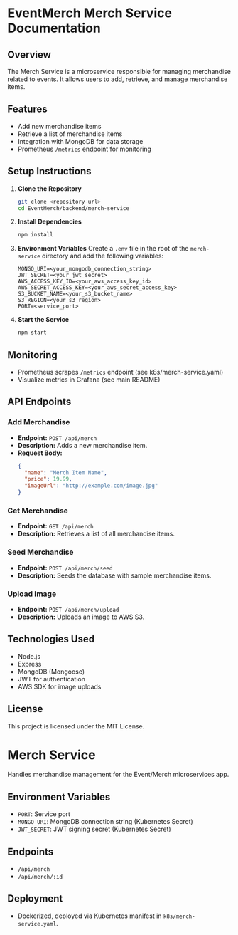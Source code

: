 # EventMerch Merch Service Documentation

## Overview

The Merch Service is a microservice responsible for managing merchandise related to events. It allows users to add, retrieve, and manage merchandise items.

## Features

- Add new merchandise items
- Retrieve a list of merchandise items
- Integration with MongoDB for data storage
- Prometheus `/metrics` endpoint for monitoring

## Setup Instructions

1. **Clone the Repository**
   ```bash
   git clone <repository-url>
   cd EventMerch/backend/merch-service
   ```

2. **Install Dependencies**
   ```bash
   npm install
   ```

3. **Environment Variables**
   Create a `.env` file in the root of the `merch-service` directory and add the following variables:
   ```
   MONGO_URI=<your_mongodb_connection_string>
   JWT_SECRET=<your_jwt_secret>
   AWS_ACCESS_KEY_ID=<your_aws_access_key_id>
   AWS_SECRET_ACCESS_KEY=<your_aws_secret_access_key>
   S3_BUCKET_NAME=<your_s3_bucket_name>
   S3_REGION=<your_s3_region>
   PORT=<service_port>
   ```

4. **Start the Service**
   ```bash
   npm start
   ```

## Monitoring
- Prometheus scrapes `/metrics` endpoint (see k8s/merch-service.yaml)
- Visualize metrics in Grafana (see main README)

## API Endpoints

### Add Merchandise
- **Endpoint:** `POST /api/merch`
- **Description:** Adds a new merchandise item.
- **Request Body:**
  ```json
  {
    "name": "Merch Item Name",
    "price": 19.99,
    "imageUrl": "http://example.com/image.jpg"
  }
  ```

### Get Merchandise
- **Endpoint:** `GET /api/merch`
- **Description:** Retrieves a list of all merchandise items.

### Seed Merchandise
- **Endpoint:** `POST /api/merch/seed`
- **Description:** Seeds the database with sample merchandise items.

### Upload Image
- **Endpoint:** `POST /api/merch/upload`
- **Description:** Uploads an image to AWS S3.

## Technologies Used

- Node.js
- Express
- MongoDB (Mongoose)
- JWT for authentication
- AWS SDK for image uploads

## License

This project is licensed under the MIT License.

# Merch Service

Handles merchandise management for the Event/Merch microservices app.

## Environment Variables
- `PORT`: Service port
- `MONGO_URI`: MongoDB connection string (Kubernetes Secret)
- `JWT_SECRET`: JWT signing secret (Kubernetes Secret)

## Endpoints
- `/api/merch`
- `/api/merch/:id`

## Deployment
- Dockerized, deployed via Kubernetes manifest in `k8s/merch-service.yaml`.